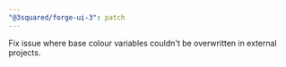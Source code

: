 ```yaml
---
"@3squared/forge-ui-3": patch
---
```


Fix issue where base colour variables couldn't be overwritten in external projects.
